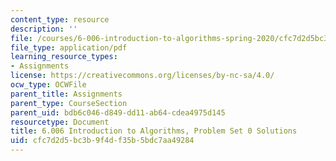 ```yaml
---
content_type: resource
description: ''
file: /courses/6-006-introduction-to-algorithms-spring-2020/cfc7d2d5bc3b9f4df35b5bdc7aa49284_MIT6_006S20_ps0-solutions.pdf
file_type: application/pdf
learning_resource_types:
- Assignments
license: https://creativecommons.org/licenses/by-nc-sa/4.0/
ocw_type: OCWFile
parent_title: Assignments
parent_type: CourseSection
parent_uid: bdb6c046-d849-dd11-ab64-cdea4975d145
resourcetype: Document
title: 6.006 Introduction to Algorithms, Problem Set 0 Solutions
uid: cfc7d2d5-bc3b-9f4d-f35b-5bdc7aa49284
---
```

